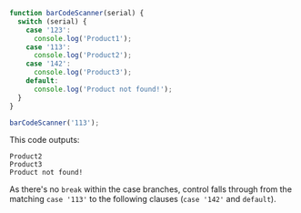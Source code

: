```js
function barCodeScanner(serial) {
  switch (serial) {
    case '123':
      console.log('Product1');
    case '113':
      console.log('Product2');
    case '142':
      console.log('Product3');
    default:
      console.log('Product not found!');
  }
}

barCodeScanner('113');
```

This code outputs:

```
Product2
Product3
Product not found!
```

As there's no `break` within the case branches, control falls through from the matching `case '113'` to the following clauses (`case '142'` and `default`).